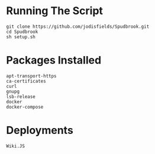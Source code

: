 # Running The Script
    git clone https://github.com/jodisfields/Spudbrook.git
    cd Spudbrook
    sh setup.sh
# Packages Installed
    apt-transport-https
    ca-certificates
    curl
    gnupg
    lsb-release
    docker
    docker-compose
# Deployments
    Wiki.JS
